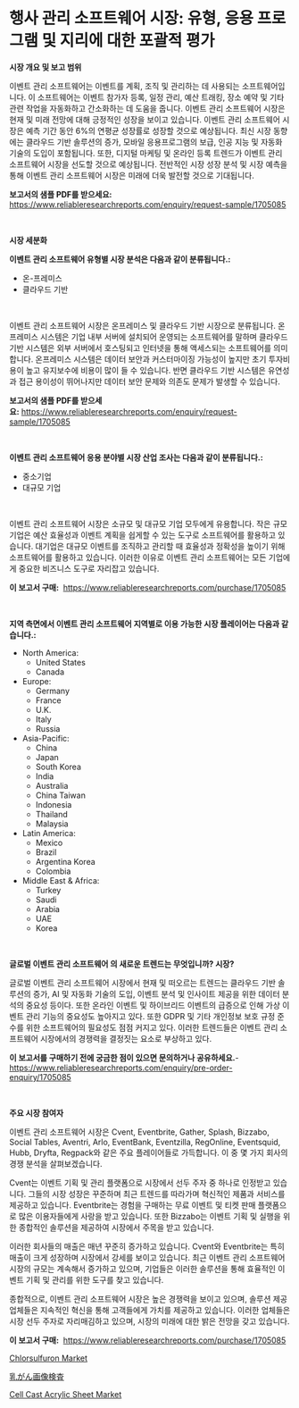 <p><h1>행사 관리 소프트웨어 시장: 유형, 응용 프로그램 및 지리에 대한 포괄적 평가</h1></p><p><strong>시장 개요 및 보고 범위</strong></p>
<p><p>이벤트 관리 소프트웨어는 이벤트를 계획, 조직 및 관리하는 데 사용되는 소프트웨어입니다. 이 소프트웨어는 이벤트 참가자 등록, 일정 관리, 예산 트래킹, 장소 예약 및 기타 관련 작업을 자동화하고 간소화하는 데 도움을 줍니다. 이벤트 관리 소프트웨어 시장은 현재 및 미래 전망에 대해 긍정적인 성장을 보이고 있습니다. 이벤트 관리 소프트웨어 시장은 예측 기간 동안 6%의 연평균 성장률로 성장할 것으로 예상됩니다. 최신 시장 동향에는 클라우드 기반 솔루션의 증가, 모바일 응용프로그램의 보급, 인공 지능 및 자동화 기술의 도입이 포함됩니다. 또한, 디지털 마케팅 및 온라인 등록 트렌드가 이벤트 관리 소프트웨어 시장을 선도할 것으로 예상됩니다. 전반적인 시장 성장 분석 및 시장 예측을 통해 이벤트 관리 소프트웨어 시장은 미래에 더욱 발전할 것으로 기대됩니다.</p></p>
<p><strong>보고서의 샘플 PDF를 받으세요:</strong> <a href="https://www.reliableresearchreports.com/enquiry/request-sample/1705085">https://www.reliableresearchreports.com/enquiry/request-sample/1705085</a></p>
<p>&nbsp;</p>
<p><strong>시장 세분화</strong></p>
<p><strong>이벤트 관리 소프트웨어 유형별 시장 분석은 다음과 같이 분류됩니다.:</strong></p>
<p><ul><li>온-프레미스</li><li>클라우드 기반</li></ul></p>
<p>&nbsp;</p>
<p><p>이벤트 관리 소프트웨어 시장은 온프레미스 및 클라우드 기반 시장으로 분류됩니다. 온프레미스 시스템은 기업 내부 서버에 설치되어 운영되는 소프트웨어를 말하며 클라우드 기반 시스템은 외부 서버에서 호스팅되고 인터넷을 통해 액세스되는 소프트웨어를 의미합니다. 온프레미스 시스템은 데이터 보안과 커스터마이징 가능성이 높지만 초기 투자비용이 높고 유지보수에 비용이 많이 들 수 있습니다. 반면 클라우드 기반 시스템은 유연성과 접근 용이성이 뛰어나지만 데이터 보안 문제와 의존도 문제가 발생할 수 있습니다.</p></p>
<p><strong>보고서의 샘플 PDF를 받으세요:</strong>&nbsp;<a href="https://www.reliableresearchreports.com/enquiry/request-sample/1705085">https://www.reliableresearchreports.com/enquiry/request-sample/1705085</a></p>
<p>&nbsp;</p>
<p><strong> 이벤트 관리 소프트웨어 응용 분야별 시장 산업 조사는 다음과 같이 분류됩니다.:</strong></p>
<p><ul><li>중소기업</li><li>대규모 기업</li></ul></p>
<p>&nbsp;</p>
<p><p>이벤트 관리 소프트웨어 시장은 소규모 및 대규모 기업 모두에게 유용합니다. 작은 규모 기업은 예산 효율성과 이벤트 계획을 쉽게할 수 있는 도구로 소프트웨어를 활용하고 있습니다. 대기업은 대규모 이벤트를 조직하고 관리할 때 효율성과 정확성을 높이기 위해 소프트웨어를 활용하고 있습니다. 이러한 이유로 이벤트 관리 소프트웨어는 모든 기업에게 중요한 비즈니스 도구로 자리잡고 있습니다.</p></p>
<p><strong>이 보고서 구매:</strong>&nbsp; <a href="https://www.reliableresearchreports.com/purchase/1705085">https://www.reliableresearchreports.com/purchase/1705085</a></p>
<p>&nbsp;</p>
<p><strong>지역 측면에서 이벤트 관리 소프트웨어 지역별로 이용 가능한 시장 플레이어는 다음과 같습니다.:</strong></p>
<p><ul>
    <li>
        North America:
        <ul>
            <li>United States</li>
            <li>Canada</li>
        </ul>
    </li>
    <li>
        Europe:
        <ul>
            <li>Germany</li>
            <li>France</li>
            <li>U.K.</li>
            <li>Italy</li>
            <li>Russia</li>
        </ul>
    </li>
    <li>
        Asia-Pacific:
        <ul>
            <li>China</li>
            <li>Japan</li>
            <li>South Korea</li>
            <li>India</li>
            <li>Australia</li>
            <li>China Taiwan</li>
            <li>Indonesia</li>
            <li>Thailand</li>
            <li>Malaysia</li>
        </ul>
    </li>
    <li>
        Latin America:
        <ul>
            <li>Mexico</li>
            <li>Brazil</li>
            <li>Argentina Korea</li>
            <li>Colombia</li>
        </ul>
    </li>
    <li>
        Middle East & Africa:
        <ul>
            <li>Turkey</li>
            <li>Saudi</li>
            <li>Arabia</li>
            <li>UAE</li>
            <li>Korea</li>
        </ul>
    </li>
    </ul></p>
<p>&nbsp;</p>
<p><strong>글로벌 이벤트 관리 소프트웨어 의 새로운 트렌드는 무엇입니까? 시장?</strong></p>
<p><p>글로벌 이벤트 관리 소프트웨어 시장에서 현재 및 떠오르는 트렌드는 클라우드 기반 솔루션의 증가, AI 및 자동화 기술의 도입, 이벤트 분석 및 인사이트 제공을 위한 데이터 분석의 중요성 등이다. 또한 온라인 이벤트 및 하이브리드 이벤트의 급증으로 인해 가상 이벤트 관리 기능의 중요성도 높아지고 있다. 또한 GDPR 및 기타 개인정보 보호 규정 준수를 위한 소프트웨어의 필요성도 점점 커지고 있다. 이러한 트렌드들은 이벤트 관리 소프트웨어 시장에서의 경쟁력을 결정짓는 요소로 부상하고 있다.</p></p>
<p><strong>이 보고서를 구매하기 전에 궁금한 점이 있으면 문의하거나 공유하세요.</strong>- <a href="https://www.reliableresearchreports.com/enquiry/pre-order-enquiry/1705085">https://www.reliableresearchreports.com/enquiry/pre-order-enquiry/1705085</a></p>
<p>&nbsp;</p>
<p><strong>주요 시장 참여자</strong></p>
<p><p>이벤트 관리 소프트웨어 시장은 Cvent, Eventbrite, Gather, Splash, Bizzabo, Social Tables, Aventri, Arlo, EventBank, Eventzilla, RegOnline, Eventsquid, Hubb, Dryfta, Regpack와 같은 주요 플레이어들로 가득합니다. 이 중 몇 가지 회사의 경쟁 분석을 살펴보겠습니다. </p><p>Cvent는 이벤트 기획 및 관리 플랫폼으로 시장에서 선두 주자 중 하나로 인정받고 있습니다. 그들의 시장 성장은 꾸준하며 최근 트렌드를 따라가며 혁신적인 제품과 서비스를 제공하고 있습니다. Eventbrite는 경험을 구매하는 무료 이벤트 및 티켓 판매 플랫폼으로 많은 이용자들에게 사랑을 받고 있습니다. 또한 Bizzabo는 이벤트 기획 및 실행을 위한 종합적인 솔루션을 제공하여 시장에서 주목을 받고 있습니다.</p><p>이러한 회사들의 매출은 매년 꾸준히 증가하고 있습니다. Cvent와 Eventbrite는 특히 매출이 크게 성장하며 시장에서 강세를 보이고 있습니다. 최근 이벤트 관리 소프트웨어 시장의 규모는 계속해서 증가하고 있으며, 기업들은 이러한 솔루션을 통해 효율적인 이벤트 기획 및 관리를 위한 도구를 찾고 있습니다.</p><p>종합적으로, 이벤트 관리 소프트웨어 시장은 높은 경쟁력을 보이고 있으며, 솔루션 제공 업체들은 지속적인 혁신을 통해 고객들에게 가치를 제공하고 있습니다. 이러한 업체들은 시장 선두 주자로 자리매김하고 있으며, 시장의 미래에 대한 밝은 전망을 갖고 있습니다.</p></p>
<p><strong>이 보고서 구매:</strong>&nbsp;&nbsp;<a href="https://www.reliableresearchreports.com/purchase/1705085">https://www.reliableresearchreports.com/purchase/1705085</a></p>
<p><p><a href="https://cute-banjo-8ca.notion.site/Chlorsulfuron-Market-Size-Growth-and-Forecast-from-2024-2031-b6b4f33523874017a44cb7d70bb6516a">Chlorsulfuron Market</a></p><p><a href="https://github.com/nemesis2824/Market-Research-Report-List-1/blob/main/37141868875.md">乳がん画像検査</a></p><p><a href="https://unruly-ladybug-44b.notion.site/Cell-Cast-Acrylic-Sheet-Market-Analysis-Examines-its-Scope-on-Growth-Opportunities-and-Forecasted-T-afccde6ce5c14d838c37e62b58ba0e64">Cell Cast Acrylic Sheet Market</a></p></p>
